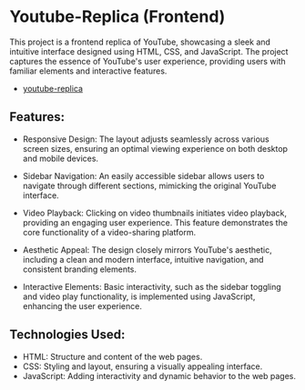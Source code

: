 
# Youtube-Replica (Frontend)

This project is a frontend replica of YouTube, showcasing a sleek and intuitive interface designed using HTML, CSS, and JavaScript. The project captures the essence of YouTube's user experience, providing users with familiar elements and interactive features.

- [youtube-replica](https://youtube-replica-frontend.netlify.app/)

## Features:

- Responsive Design: The layout adjusts seamlessly across various screen sizes, ensuring an optimal viewing experience on both desktop and mobile devices.

- Sidebar Navigation: An easily accessible sidebar allows users to navigate through different sections, mimicking the original YouTube interface.

- Video Playback: Clicking on video thumbnails initiates video playback, providing an engaging user experience. This feature demonstrates the core functionality of a video-sharing platform.

- Aesthetic Appeal: The design closely mirrors YouTube's aesthetic, including a clean and modern interface, intuitive navigation, and consistent branding elements.

- Interactive Elements: Basic interactivity, such as the sidebar toggling and video play functionality, is implemented using JavaScript, enhancing the user experience.

## Technologies Used:

- HTML: Structure and content of the web pages.
- CSS: Styling and layout, ensuring a visually appealing interface.
- JavaScript: Adding interactivity and dynamic behavior to the web pages.

